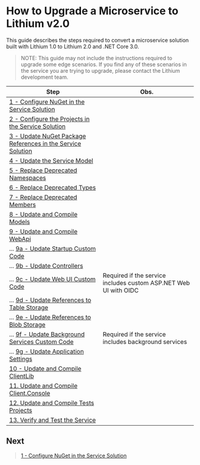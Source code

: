 # How to Upgrade a Microservice to Lithium v2.0

This guide describes the steps required to convert a microservice solution built with Lithium 1.0 to Lithium 2.0 and .NET Core 3.0. 

> NOTE: This guide may not include the instructions required to upgrade some edge scenarios. If you find any of these scenarios in the service you are trying to upgrade, please contact the Lithium development team.

| Step | Obs. |
| - | - |
| [1 - Configure NuGet in the Service Solution](./01-configure-nuget.md) | |
| [2 - Configure the Projects in the Service Solution](./02-configure-projects.md) | |
| [3 - Update NuGet Package References in the Service Solution](./03-update-nuget-packages.md) | |
| [4 - Update the Service Model](./04-update-service-model.md) | |
| [5 - Replace Deprecated Namespaces](./05-replace-deprecated-namespaces.md) | |
| [6 - Replace Deprecated Types](./06-replace-deprecated-types.md) | |
| [7 - Replace Deprecated Members](./07-replace-deprecated-members.md) | |
| [8 - Update and Compile Models](./08-update-compile-models.md) | |
| [9 - Update and Compile WebApi](./09-update-compile-webapi.md) | |
| ... [9a - Update Startup Custom Code](./09a-update-webapi-startup.md) | |
| ... [9b - Update Controllers](./09b-update-webapi-controllers.md) | |
| ... [9c - Update Web UI Custom Code](./09c-update-webapi-webui.md) | Required if the service includes custom ASP.NET Web UI with OIDC |
| ... [9d - Update References to Table Storage](./09d-update-webapi-table-storage.md) | |
| ... [9e - Update References to Blob Storage](./09e-update-webapi-blob-storage.md) | |
| ... [9f - Update Background Services Custom Code](./09f-update-webapi-background-services.md) | Required if the service includes background services |
| ... [9g - Update Application Settings](./09g-update-webapi-app-settings.md) | |
| [10 - Update and Compile ClientLib](./10-update-compile-clientlib.md) | |
| [11. Update and Compile Client.Console](./10-update-compile-clientconsole.md) | |
| [12. Update and Compile Tests Projects](./12-update-compile-testprojects.md) | |
| [13. Verify and Test the Service](./13-verify-test.md) | |

## Next

> [1 - Configure NuGet in the Service Solution](./01-configure-nuget.md)